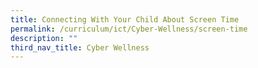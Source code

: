 ```yaml
---
title: Connecting With Your Child About Screen Time
permalink: /curriculum/ict/Cyber-Wellness/screen-time
description: ""
third_nav_title: Cyber Wellness
---
```

